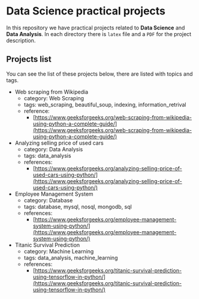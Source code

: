 # Data Science practical projects

In this repository we have practical projects related to **Data Science** and **Data Analysis**. In each directory there is `latex` file and a `PDF` for the project description.

## Projects list

You can see the list of these projects below, there are listed with topics and tags.

- Web scraping from Wikipedia
  - category: Web Scraping
  - tags: web_scraping, beautiful_soup, indexing, information_retrival
  - reference:
    - [https://www.geeksforgeeks.org/web-scraping-from-wikipedia-using-python-a-complete-guide/](https://www.geeksforgeeks.org/web-scraping-from-wikipedia-using-python-a-complete-guide/)
- Analyzing selling price of used cars
  - category: Data Analysis
  - tags: data_analysis
  - references:
    - [https://www.geeksforgeeks.org/analyzing-selling-price-of-used-cars-using-python/](https://www.geeksforgeeks.org/analyzing-selling-price-of-used-cars-using-python/)
- Employee Management System
  - category: Database
  - tags: database, mysql, nosql, mongodb, sql
  - references:
    - [https://www.geeksforgeeks.org/employee-management-system-using-python/](https://www.geeksforgeeks.org/employee-management-system-using-python/)
- Titanic Survival Prediction
  - category: Machine Learning
  - tags: data_analysis, machine_learning
  - references:
    - [https://www.geeksforgeeks.org/titanic-survival-prediction-using-tensorflow-in-python/](https://www.geeksforgeeks.org/titanic-survival-prediction-using-tensorflow-in-python/)
